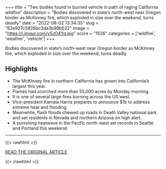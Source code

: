 +++
title = "Two bodies found in burned vehicle in path of raging California wildfire"
description = "Bodies discovered in state’s north-west near Oregon border as McKinney fire, which exploded in size over the weekend, turns deadly"
date = "2022-08-02 13:34:35"
slug = "62e927c5826bc3da3b99b522"
image = "https://i.imgur.com/y5JO4Yq.jpg"
score = "1526"
categories = ['wildfire', 'weather', 'vehicle']
+++

Bodies discovered in state’s north-west near Oregon border as McKinney fire, which exploded in size over the weekend, turns deadly

## Highlights

- The McKinney fire in northern California has grown into California’s largest this year.
- Flames had scorched more than 55,000 acres by Monday morning.
- It is one of several large fires burning across the US west.
- Vice-president Kamala Harris prepares to announce $1b to address extreme heat and flooding.
- Meanwhile, flash floods chewed up roads in Death Valley national park and set residents in Nevada and northern Arizona on high alert.
- A punishing heatwave in the Pacific north-west set records in Seattle and Portland this weekend.

---

{{< rawhtml >}}
  <p class="article-category">
    <a target="_blank" href="https://www.theguardian.com/us-news/2022/aug/01/california-wildfire-mckinney-fire-bodies-found">READ THE ORIGINAL ARTICLE</a>
  </p>
{{< /rawhtml >}}
